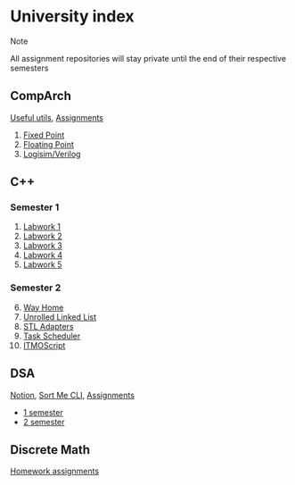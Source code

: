 # University index
> [!NOTE]
> All assignment repositories will stay private until the end of their respective semesters
## CompArch
[Useful utils](https://github.com/wzrayyy-university/ca-tools), [Assignments](https://github.com/wzrayyy-university/ca-assignments)
<ol>
<li value="1"><a href="https://github.com/wzrayyy-university/ca-fixed-point">Fixed Point</a></li>
<li value="2"><a href="https://github.com/wzrayyy-university/ca-floating-point">Floating Point</a></li>
<li value="3"><a href="https://github.com/wzrayyy-university/ca-circuit">Logisim/Verilog</a></li>
</ol>

## C++
### Semester 1</h3>
<ol>
<li value="1"><a href="https://github.com/wzrayyy-university/cpp-labwork-1">Labwork 1</a></li>
<li value="2"><a href="https://github.com/wzrayyy-university/cpp-labwork-2">Labwork 2</a></li>
<li value="3"><a href="https://github.com/wzrayyy-university/cpp-labwork-3">Labwork 3</a></li>
<li value="4"><a href="https://github.com/wzrayyy-university/cpp-labwork-4">Labwork 4</a></li>
<li value="5"><a href="https://github.com/wzrayyy-university/cpp-labwork-5">Labwork 5</a></li>
</ol>

### Semester 2</h3>
<ol>
<li value="6"><a href="https://github.com/wzrayyy-university/cpp-way-home">Way Home</a></li>
<li value="7"><a href="https://github.com/wzrayyy-university/cpp-unrolled-linked-list">Unrolled Linked List</a></li>
<li value="8"><a href="https://github.com/wzrayyy-university/cpp-stl-adapters">STL Adapters</a></li>
<li value="9"><a href="https://github.com/wzrayyy-university/cpp-task-scheduler">Task Scheduler</a></li>
<li value="10"><a href="https://github.com/wzrayyy-university/cpp-itmoscript">ITMOScript</a></li>
</ol>

## DSA
[Notion](https://sortmesucks.notion.site/2-022d157a62ed448daad9587695484f99), [Sort Me CLI](https://github.com/wzrayyy-university/dsa-cli), [Assignments](https://github.com/wzrayyy-university/dsa-assignments)
<ul>
<li value="1"><a href="https://github.com/wzrayyy-university/dsa-1">1 semester</a></li>
<li value="2"><a href="https://github.com/wzrayyy-university/dsa-2">2 semester</a></li>
</ul>

## Discrete Math
[Homework assignments](https://github.com/wzrayyy-university/dm-homework-assignments)
